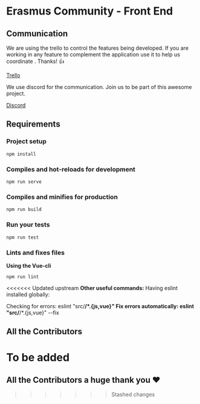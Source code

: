 # Erasmus Community - Front End

## Communication
We are using the trello to control the features being developed. If you are working in any feature to complement the application use it to help us coordinate . Thanks! :thumbsup:

[Trello](https://trello.com/erasmuscommunity/home)

We use discord for the communication. Join us to be part of this awesome project.

[Discord](https://discord.gg/eMTfRzh)

## Requirements

### Project setup
```
npm install
```

### Compiles and hot-reloads for development
```
npm run serve
```

### Compiles and minifies for production
```
npm run build
```

### Run your tests
```
npm run test
```

### Lints and fixes files

**Using the Vue-cli**

```
npm run lint
```

<<<<<<< Updated upstream
**Other useful commands:**
Having eslint installed globally:

Checking for errors: eslint "src/**/*.{js,vue}" 
Fix errors automatically: eslint "src/**/*.{js,vue}" --fix

## All the Contributors

To be added
=======
## All the Contributors a huge thank you :heart:
>>>>>>> Stashed changes
